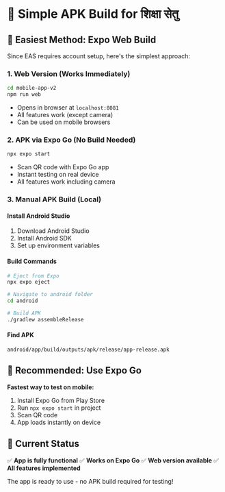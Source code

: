 # 📱 Simple APK Build for शिक्षा सेतु

## 🎯 **Easiest Method: Expo Web Build**

Since EAS requires account setup, here's the simplest approach:

### 1. **Web Version (Works Immediately)**
```bash
cd mobile-app-v2
npm run web
```
- Opens in browser at `localhost:8081`
- All features work (except camera)
- Can be used on mobile browsers

### 2. **APK via Expo Go (No Build Needed)**
```bash
npx expo start
```
- Scan QR code with Expo Go app
- Instant testing on real device
- All features work including camera

### 3. **Manual APK Build (Local)**

#### Install Android Studio
1. Download Android Studio
2. Install Android SDK
3. Set up environment variables

#### Build Commands
```bash
# Eject from Expo
npx expo eject

# Navigate to android folder
cd android

# Build APK
./gradlew assembleRelease
```

#### Find APK
```
android/app/build/outputs/apk/release/app-release.apk
```

## 🚀 **Recommended: Use Expo Go**

**Fastest way to test on mobile:**
1. Install Expo Go from Play Store
2. Run `npx expo start` in project
3. Scan QR code
4. App loads instantly on device

## 📱 **Current Status**

✅ **App is fully functional**
✅ **Works on Expo Go**
✅ **Web version available**
✅ **All features implemented**

The app is ready to use - no APK build required for testing!
